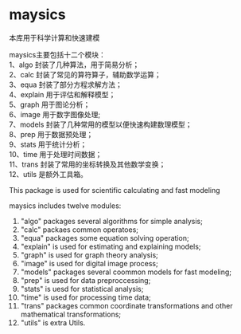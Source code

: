 # maysics
本库用于科学计算和快速建模

maysics主要包括十二个模块：<br/>
1、algo 封装了几种算法，用于简易分析；<br/>
2、calc 封装了常见的算符算子，辅助数学运算；<br/>
3、equa 封装了部分方程求解方法；<br/>
4、explain 用于评估和解释模型；<br/>
5、graph 用于图论分析；<br/>
6、image 用于数字图像处理;<br/>
7、models 封装了几种常用的模型以便快速构建数理模型；<br/>
8、prep 用于数据预处理；<br/>
9、stats 用于统计分析；<br/>
10、time 用于处理时间数据；<br/>
11、trans 封装了常用的坐标转换及其他数学变换；<br/>
12、utils 是额外工具箱。<br/>


This package is used for scientific calculating and fast modeling

maysics includes twelve modules:<br/>
1. "algo" packages several algorithms for simple analysis;<br/>
2. "calc" packaes common operatoes;<br/>
3. "equa" packages some equation solving operation;<br/>
4. "explain" is used for estimating and explaining models;<br/>
5. "graph" is used for graph theory analysis;<br/>
6. "image" is used for digital image process;<br/>
7. "models" packages several coommon models for fast modeling;<br/>
8. "prep" is used for data preproccessing;<br/>
9. "stats" is uesd for statistical analysis;<br/>
10. "time" is used for processing time data;<br/>
11. "trans" packages common coordinate transformations and other mathematical transformations;<br/>
12. "utils" is extra Utils.